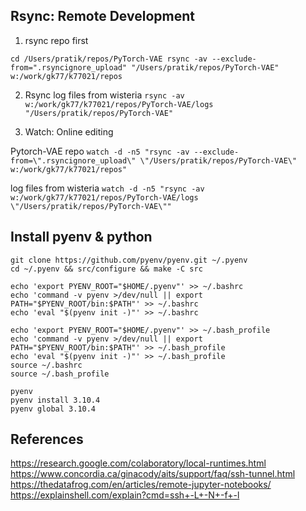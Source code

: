 ## Rsync: Remote Development

1. rsync repo first

`cd /Users/pratik/repos/PyTorch-VAE
rsync -av --exclude-from=".rsyncignore_upload" "/Users/pratik/repos/PyTorch-VAE" w:/work/gk77/k77021/repos`

2. Rsync log files from wisteria
`rsync -av w:/work/gk77/k77021/repos/PyTorch-VAE/logs "/Users/pratik/repos/PyTorch-VAE"`


2. Watch: Online editing

Pytorch-VAE repo
`watch -d -n5 "rsync -av --exclude-from=\".rsyncignore_upload\" \"/Users/pratik/repos/PyTorch-VAE\" w:/work/gk77/k77021/repos"`

log files from wisteria
`watch -d -n5 "rsync -av w:/work/gk77/k77021/repos/PyTorch-VAE/logs \"/Users/pratik/repos/PyTorch-VAE\""`

## Install pyenv & python

```
git clone https://github.com/pyenv/pyenv.git ~/.pyenv
cd ~/.pyenv && src/configure && make -C src

echo 'export PYENV_ROOT="$HOME/.pyenv"' >> ~/.bashrc
echo 'command -v pyenv >/dev/null || export PATH="$PYENV_ROOT/bin:$PATH"' >> ~/.bashrc
echo 'eval "$(pyenv init -)"' >> ~/.bashrc

echo 'export PYENV_ROOT="$HOME/.pyenv"' >> ~/.bash_profile
echo 'command -v pyenv >/dev/null || export PATH="$PYENV_ROOT/bin:$PATH"' >> ~/.bash_profile
echo 'eval "$(pyenv init -)"' >> ~/.bash_profile
source ~/.bashrc
source ~/.bash_profile

pyenv
pyenv install 3.10.4
pyenv global 3.10.4
```
## References
https://research.google.com/colaboratory/local-runtimes.html
https://www.concordia.ca/ginacody/aits/support/faq/ssh-tunnel.html
https://thedatafrog.com/en/articles/remote-jupyter-notebooks/
https://explainshell.com/explain?cmd=ssh+-L+-N+-f+-l
